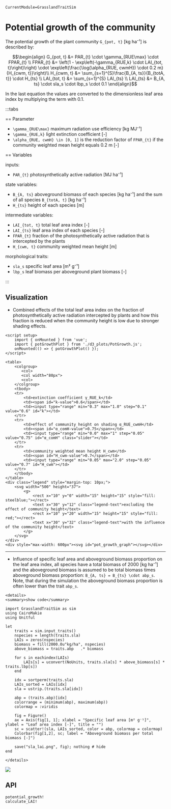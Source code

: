 ```@meta
CurrentModule=GrasslandTraitSim
```

# Potential growth of the community

The potential growth of the plant community ``G_{pot, t}`` [kg ha⁻¹] is described by: 

```math
\begin{align}
    G_{pot, t} &= PAR_{t} \cdot \gamma_{RUE\max} \cdot FPAR_{t} \\
    FPAR_{t} &= \left(1 - \exp\left(-\gamma_{RUE,k} \cdot LAI_{tot, t}\right)\right) \cdot  
    \exp\left(\frac{\log(\alpha_{RUE, cwmH}) \cdot 0.2 m}{H_{cwm, t}}\right)\\
    H_{cwm, t} &= \sum_{s=1}^{S}\frac{B_{A, ts}}{B_{totA, t}} \cdot H_{ts} \\
    LAI_{tot, t} &= \sum_{s=1}^{S} LAI_{ts} \\
    LAI_{ts} &= B_{A, ts} \cdot sla_s \cdot lbp_s \cdot 0.1
\end{align}
```

In the last equation the values are converted to the dimensionless leaf area index by multiplying the term with 0.1.

:::tabs

== Parameter

- ``\gamma_{RUE\max}`` maximum radiation use efficiency [kg MJ⁻¹]
- ``\gamma_{RUE,k}`` light extinction coefficient [-]
- ``\alpha_{RUE, cwmH} \in [0, 1]`` is the reduction factor of ``FPAR_{t}`` if the community weighted mean height equals 0.2 m [-]

== Variables

inputs:
- ``PAR_{t}`` photosynthetically active radiation [MJ ha⁻¹]

state variables:
- ``B_{A, ts}`` aboveground biomass of each species [kg ha⁻¹] and the sum of all species ``B_{totA, t}`` [kg ha⁻¹]
- ``H_{ts}`` height of each species [m]

intermediate variables:
- ``LAI_{tot, t}`` total leaf area index [-]
- ``LAI_{ts}`` leaf area index of each species [-]
- ``FPAR_{t}`` fraction of the photosynthetically active radiation that is intercepted by the plants
- ``H_{cwm, t}`` community weighted mean height [m]

morphological traits:
- ``sla_s`` specific leaf area [m² g⁻¹]
- ``lbp_s`` leaf biomass per aboveground plant biomass [-]

:::


## Visualization

- Combined effects of the total leaf area index on the fraction of photosynthetically active radiation intercepted by plants and how this fraction is reduced when the community height is low due to stronger shading effects. 

```@raw html
<script setup>
    import { onMounted } from 'vue';
    import { potGrowthPlot } from './d3_plots/PotGrowth.js';
    onMounted(() => { potGrowthPlot() });
</script>

<table>
    <colgroup>
       <col>
       <col width="80px">
       <col>
    </colgroup>
    <tbody>
    <tr>
        <td>extinction coefficient γ_RUE_k</td>
        <td><span id="k-value">0.6</span></td>
        <td><input type="range" min="0.3" max="1.0" step="0.1" value="0.6" id="k"></td>
    </tr>
    <tr>
        <td>effect of community height on shading α_RUE_cwmH</td>
        <td><span id="α_comH-value">0.75</span></td>
        <td><input type="range" min="0.0" max="1" step="0.05" value="0.75" id="α_comH" class="slider"></td>
    </tr>
    <tr>
        <td>community weighted mean height H_cwm</td>
        <td><span id="H_cwm-value">0.7</span></td>
        <td><input type="range" min="0.05" max="2.0" step="0.05" value="0.7" id="H_cwm"></td>
    </tr>
    </tbody>
</table>
<div class="legend" style="margin-top: 10px;">
    <svg width="500" height="37">
        <g>
            <rect x="10" y="0" width="15" height="15" style="fill: steelblue;"></rect>
            <text x="30" y="12" class="legend-text">excluding the effect of community height</text>
            <rect x="10" y="20" width="15" height="15" style="fill: red;"></rect>
            <text x="30" y="32" class="legend-text">with the influence of the community height</text>
        </g>
    </svg>
</div>
<div style="max-width: 600px"><svg id="pot_growth_graph"></svg></div>
```

---

- Influence of specific leaf area and aboveground biomass proportion on the leaf area index, all species have a total biomass of 2000 [kg ha⁻¹] and the aboveground biomass is assumed to be total biomass times aboveground biomass proportion: ``B_{A, ts} = B_{ts} \cdot abp_s``. Note, that during the simulation the aboveground biomass proportion is often lower than the trait ``abp_s``.


```@raw html
<details>
<summary>show code</summary>
```

```@example
import GrasslandTraitSim as sim
using CairoMakie
using Unitful

let
    traits = sim.input_traits()
    nspecies = length(traits.sla)
    LAIs = zeros(nspecies)
    biomass = fill(2000.0u"kg/ha", nspecies)
    above_biomass = traits.abp   .* biomass
        
    for s in eachindex(LAIs)
        LAIs[s] = uconvert(NoUnits, traits.sla[s] * above_biomass[s] * traits.lbp[s])
    end
    
    idx = sortperm(traits.sla)
    LAIs_sorted = LAIs[idx]
    sla = ustrip.(traits.sla[idx])

    abp = (traits.abp)[idx]
    colorrange = (minimum(abp), maximum(abp))
    colormap = :viridis

    fig = Figure()
    ax = Axis(fig[1, 1]; xlabel = "Specific leaf area [m² g⁻¹]", ylabel = "Leaf area index [-]", title = "")
    sc = scatter!(sla, LAIs_sorted, color = abp, colormap = colormap)
    Colorbar(fig[1,2], sc; label = "Aboveground biomass per total biomass [-]")
    
    save("sla_lai.png", fig); nothing # hide
end
```

```@raw html
</details>
```

![](sla_lai.png)

## API

```@docs
potential_growth!
calculate_LAI!
```